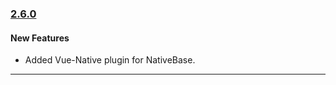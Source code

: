 ### [2.6.0](https://github.com/GeekyAnts/NativeBase/releases/tag/v2.6.0)


#### New Features

*   Added Vue-Native plugin for NativeBase.


<hr>
